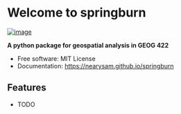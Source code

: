 # Welcome to springburn


[![image](https://img.shields.io/pypi/v/springburn.svg)](https://pypi.python.org/pypi/springburn)


**A python package for geospatial analysis in GEOG 422**


-   Free software: MIT License
-   Documentation: <https://nearysam.github.io/springburn>
    

## Features

-   TODO
